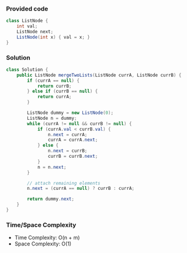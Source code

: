 ### Provided code

```java
class ListNode {
    int val;
    ListNode next;
    ListNode(int x) { val = x; }
}
```

### Solution

```java
class Solution {
    public ListNode mergeTwoLists(ListNode currA, ListNode currB) {
        if (currA == null) {
            return currB;
        } else if (currB == null) {
            return currA;
        }

        ListNode dummy = new ListNode(0);
        ListNode n = dummy;
        while (currA != null && currB != null) {
            if (currA.val < currB.val) {
                n.next = currA;
                currA = currA.next;
            } else {
                n.next = currB;
                currB = currB.next;
            }
            n = n.next;
        }

        // attach remaining elements
        n.next = (currA == null) ? currB : currA;

        return dummy.next;
    }
}
```

### Time/Space Complexity

- Time Complexity: O(n + m)
- Space Complexity: O(1)
